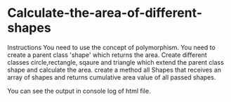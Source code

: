 # Calculate-the-area-of-different-shapes
Instructions You need to use the concept of polymorphism. You need to create a parent class 'shape' which returns the area. Create different classes circle,rectangle, sqaure and triangle which extend the parent class shape and calculate the area.   create  a method all Shapes that receives an array of shapes and returns cumulative area value of all passed shapes.

You can see the output in console log of html file.
